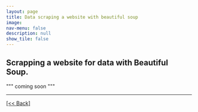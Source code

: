 ```yaml
---
layout: page
title: Data scraping a website with beautiful soup
image: 
nav-menu: false
description: null
show_tile: false
---
```


## Scrapping a website for data with Beautiful Soup.

""" coming soon """






---
[[<< Back]](https://cvanchieri.github.io/DSPortfolio/c_datasourcing.html)
